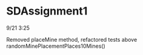 # SDAssignment1

9/21 3:25

Removed placeMine method, refactored tests above randomMinePlacementPlaces10Mines()
